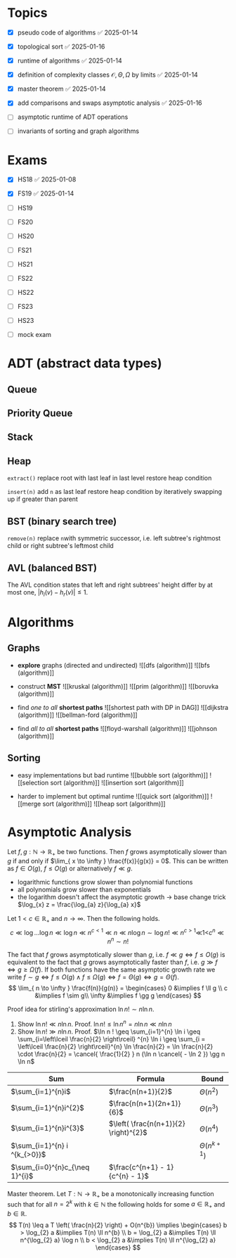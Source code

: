 	
# Topics

- [x] pseudo code of algorithms ✅ 2025-01-14
- [x] topological sort ✅ 2025-01-16
- [x] runtime of algorithms ✅ 2025-01-14
- [x] definition of complexity classes $\mathcal{O}, \Theta, \Omega$ by limits ✅ 2025-01-14
- [x] master theorem ✅ 2025-01-14
- [x] add comparisons and swaps asymptotic analysis ✅ 2025-01-16
- [ ] asymptotic runtime of ADT operations
- [ ] invariants of sorting and graph algorithms




# Exams

- [x] HS18 ✅ 2025-01-08
- [x] FS19 ✅ 2025-01-14
- [ ] HS19
- [ ] FS20
- [ ] HS20
- [ ] FS21
- [ ] HS21
- [ ] FS22
- [ ] HS22
- [ ] FS23
- [ ] HS23
- [ ] mock exam


# ADT (abstract data types)


## Queue

## Priority Queue

## Stack


## Heap

`extract()`
	replace root with last leaf in last level
	restore heap condition

`insert(n)`
	add `n` as last leaf
	restore heap condition by iteratively swapping up if greater than parent

## BST (binary search tree)

`remove(n)`
	replace `n`with symmetric successor, i.e. left subtree's rightmost child or right subtree's leftmost child

## AVL (balanced BST)

The AVL condition states that left and right subtrees' height differ by at most one, $|h_{l}(v) - h_{r}(v)| \leq 1$.




# Algorithms

## Graphs

- **explore** graphs (directed and undirected)
	![[dfs (algorithm)]]
	![[bfs (algorithm)]]

- construct **MST**
	![[kruskal (algorithm)]]
	![[prim (algorithm)]]
	![[boruvka (algorithm)]]

- find *one to all* **shortest paths**
	![[shortest path with DP in DAG]]
	![[dijkstra (algorithm)]]
	![[bellman-ford (algorithm)]]

- find *all to all* **shortest paths**
	![[floyd-warshall (algorithm)]]
	![[johnson (algorithm)]]

## Sorting

- easy implementations but bad runtime
	![[bubble sort (algorithm)]]
	![[selection sort (algorithm)]]
	![[insertion sort (algorithm)]]

- harder to implement but optimal runtime
	![[quick sort (algorithm)]]
	![[merge sort (algorithm)]]
	![[heap sort (algorithm)]]


# Asymptotic Analysis


Let $f, g : \mathbb{N} \to \mathbb{R}_{+}$ be two functions. Then $f$ grows asymptotically slower than $g$ if and only if $\lim_{ x \to \infty } \frac{f(x)}{g(x)} = 0$. This can be written as $f \in O(g)$, $f \leq O(g)$ or alternatively $f \ll g$.
- logarithmic functions grow slower than polynomial functions
- all polynomials grow slower than exponentials
- the logarithm doesn't affect the asymptotic growth -> base change trick $\log_{x} z = \frac{\log_{a} z}{\log_{a} x}$

Let $1< c \in \mathbb{R}_{+}$ and $n \to \infty$. Then the following holds.
$$
c \ll \log \dots \log n \ll \log n \ll  n^{c<1} \ll n \ll n \log n \sim \log n! \ll n^{c>1} \ll _{}{1<}c^{n} \ll n^{n} \sim n!
$$

The fact that $f$ grows asymptotically slower than $g$, i.e. $f \ll g \iff f \leq O(g)$ is equivalent to the fact that $g$ grows asymptotically faster than $f$, i.e. $g \gg f \iff g \geq \Omega{(f)}$. If both functions have the same asymptotic growth rate we write $f \sim g \iff f \leq O(g) \land f \leq \Omega(g) \iff f  = \Theta(g) \iff g = \Theta(f)$.  
$$
\lim_{ n \to \infty } \frac{f(n)}{g(n)} = \begin{cases}
0 &\implies f \ll g \\
c &\implies f \sim g\\
\infty &\implies f \gg g
\end{cases}
$$


Proof idea for stirling's approximation $\ln n! \sim n \ln n$.
1. Show $\ln n! \ll n \ln n$. Proof. $\ln n! \leq \ln n^{n} = n \ln n \ll n \ln n$
2. Show $\ln n! \gg n \ln n$. Proof. $\ln n ! \geq \sum_{i=1}^{n} \ln i \geq \sum_{i=\left\lceil  \frac{n}{2}  \right\rceil} ^{n} \ln i \geq \sum_{i = \left\lceil  \frac{n}{2}  \right\rceil}^{n} \ln \frac{n}{2} = \ln \frac{n}{2} \cdot \frac{n}{2} = \cancel{ \frac{1}{2} } n (\ln n \cancel{ - \ln 2 }) \gg n \ln n$


| Sum                            | Formula                               | Bound             |
| ------------------------------ | ------------------------------------- | ----------------- |
| $\sum_{i=1}^{n}i$              | $\frac{n(n+1)}{2}$                    | $\Theta(n^{2})$   |
| $\sum_{i=1}^{n}i^{2}$          | $\frac{n(n+1)(2n+1)}{6}$              | $\Theta(n^{3})$   |
| $\sum_{i=1}^{n}i^{3}$          | $\left( \frac{n(n+1)}{2} \right)^{2}$ | $\Theta(n^{4})$   |
| $\sum_{i=1}^{n} i ^{k_{>0}}$   |                                       | $\Theta(n^{k+1})$ |
| $\sum_{i=0}^{n}c_{\neq 1}^{i}$ | $\frac{c^{n+1} - 1}{c^{n} - 1}$       |                   |

Master theorem. Let $T : \mathbb{N} \to \mathbb{R}_{+}$ be a monotonically increasing function such that for all $n = 2 ^{k}$ with $k \in \mathbb{N}$ the following holds for some $a \in \mathbb{R}_{+}$ and $b \in \mathbb{R}$.
$$
T(n) \leq a T \left( \frac{n}{2} \right) + O(n^{b}) \implies \begin{cases}
b > \log_{2} a &\implies T(n) \ll n^{b} \\
b = \log_{2} a &\implies T(n) \ll n^{\log_{2} a} \log n \\
b < \log_{2} a &\implies T(n) \ll n^{\log_{2} a}
\end{cases}
$$
